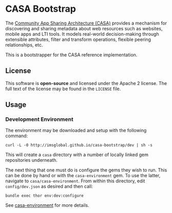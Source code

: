 # CASA Bootstrap

The [Community App Sharing Architecture (CASA)](http://imsglobal.github.io/casa) provides a mechanism for
discovering and sharing metadata about web resources such as websites, mobile
apps and LTI tools. It models real-world decision-making through extensible
attributes, filter and transform operations, flexible peering relationships,
etc.

This is a bootstrapper for the CASA reference implementation.

## License

This software is **open-source** and licensed under the Apache 2 license.
The full text of the license may be found in the `LICENSE` file.

## Usage

### Development Environment

The environment may be downloaded and setup with the following command:

```
curl -L -0 http://imsglobal.github.io/casa-bootstrap/dev | sh -s
```

This will create a `casa` directory with a number of locally linked gem repositories underneath.

The next thing that one must do is configure the gems they wish to run. This can be done by hand or with the `casa-environment` gem. To use the latter, navigate to `casa/casa-environment`. From within this directory, edit `config/dev.json` as desired and then call:

```
bundle exec thor env:dev:configure
```

See [casa-environment](https://github.com/IMSGlobal/casa-environment) for more details.
